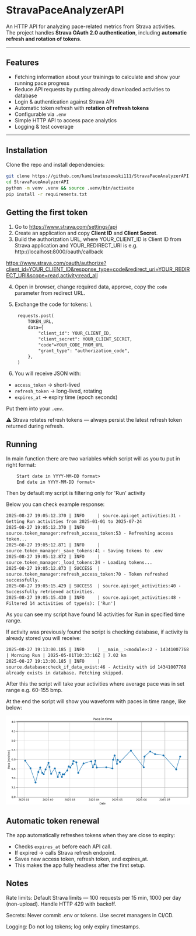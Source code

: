 # StravaPaceAnalyzerAPI

An HTTP API for analyzing pace-related metrics from Strava activities.  
The project handles **Strava OAuth 2.0 authentication**, including **automatic refresh and rotation of tokens**.

---

## Features

- Fetching information about your trainings to calculate and show your running pace progress
- Reduce API requests by putting already downloaded activities to database
- Login & authentication against Strava API  
- Automatic token refresh with **rotation of refresh tokens**  
- Configurable via `.env`  
- Simple HTTP API to access pace analytics  
- Logging & test coverage

---

## Installation

Clone the repo and install dependencies:

```bash
git clone https://github.com/kamilmatuszewski111/StravaPaceAnalyzerAPI.git
cd StravaPaceAnalyzerAPI
python -m venv .venv && source .venv/bin/activate
pip install -r requirements.txt
```
## Getting the first token

1. Go to https://www.strava.com/settings/api
2. Create an application and copy **Client ID** and **Client Secret**.
3. Build the authorization URL, where YOUR_CLIENT_ID is Client ID from Strava application and YOUR_REDIRECT_URI is e.g. http://localhost:8000/oauth/callback

https://www.strava.com/oauth/authorize?client_id=YOUR_CLIENT_ID&response_type=code&redirect_uri=YOUR_REDIRECT_URI&scope=read,activity:read_all

4. Open in browser, change required data, approve, copy the `code` parameter from redirect URL.
5. Exchange the code for tokens: \

        requests.post(
            TOKEN_URL,
            data={
                "client_id": YOUR_CLIENT_ID,
                "client_secret": YOUR_CLIENT_SECRET,
                "code"=YOUR_CODE_FROM_URL
                "grant_type": "authorization_code",
            },
        )
6. You will receive JSON with:
- `access_token` → short-lived
- `refresh_token` → long-lived, rotating
- `expires_at` → expiry time (epoch seconds)

Put them into your `.env`.

⚠️ Strava rotates refresh tokens — always persist the latest refresh token returned during refresh.

## Running
 In main function there are two variables which script will as you tu put in right format:
```
    Start date in YYYY-MM-DD format>
    End date in YYYY-MM-DD format>
```
 Then by default my script is filtering only for 'Run' activity
 
Below you can check example response:

```
2025-08-27 19:05:12.370 | INFO     | source.api:get_activities:31 - Getting Run activities from 2025-01-01 to 2025-07-24
2025-08-27 19:05:12.370 | INFO     | source.token_manager:refresh_access_token:53 - Refreshing access token...
2025-08-27 19:05:12.871 | INFO     | source.token_manager:_save_tokens:41 - Saving tokens to .env
2025-08-27 19:05:12.872 | INFO     | source.token_manager:_load_tokens:24 - Loading tokens...
2025-08-27 19:05:12.873 | SUCCESS  | source.token_manager:refresh_access_token:70 - Token refreshed successfully.
2025-08-27 19:05:15.429 | SUCCESS  | source.api:get_activities:40 - Successfully retrieved activities.
2025-08-27 19:05:15.430 | INFO     | source.api:get_activities:48 - Filtered 14 activities of type(s): ['Run']
```
As you can see my script have found 14 activities for Run in specified time range.

If activity was previously found the script is checking database, if activity is already stored you will receive:
```commandline
2025-08-27 19:13:00.185 | INFO     | __main__:<module>:2 - 14341007768 | Morning Run | 2025-05-01T10:33:16Z | 7.02 km
2025-08-27 19:13:00.185 | INFO     | source.database:check_if_data_exist:46 - Activity with id 14341007768 already exists in database. Fetching skipped.

```
After this the script will take your activities where average pace was in set range e.g. 60-155 bmp.

At the end the script will show you waveform with paces in time range, like below:

![](assets/images/pace_screenshot.png)


## Automatic token renewal

The app automatically refreshes tokens when they are close to expiry:
- Checks `expires_at` before each API call.
- If expired → calls Strava refresh endpoint.
- Saves new access token, refresh token, and expires_at.
- This makes the app fully headless after the first setup.

## Notes


Rate limits: Default Strava limits — 100 requests per 15 min, 1000 per day (non-upload). Handle HTTP 429 with backoff.

Secrets: Never commit .env or tokens. Use secret managers in CI/CD.

Logging: Do not log tokens; log only expiry timestamps.

